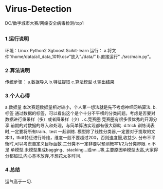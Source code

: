 # Virus-Detection
DC/数字城市大赛/网络安全病毒检测/top1
## 

### 1.运行说明
环境：Linux  Python2  Xgboost  Scikit-learn
运行：
a.将文件”/home/data/all_data_1019.csv”放入”./data/”
b.直接运行” ./src/main.py”。

### 2.算法说明
传统步骤：
a.数据导入
b.特征提取
c.算法模型
d.输出结果

### 3.个人心得
a.数据量
本次赛题数据量相对较小，个人第一想法就是先不考虑神经网络算法.
b.标签
通过数据的标签，可以看出这个是个十分不平横的分类问题。考虑是否要对数据进行重采样（多）或者降采样（少）.
c.竞赛圈
竞赛圈有很多很优秀的开源分享.前期的对数据的导入和处理，与简单算法实现都有很大帮助.
d.trick
训练词表时,一定要将所有train、test 一起训练.
模型除了线性分类器,一定要对于提取的文本tf，tfidf特征进行降维，维度一般不要超过200，否则速度慢,收益少.
分布不平衡时,可以考虑自定义目标函数.二分类不一定非要以预测概率1/2为分类界限.
e.不足
单模型.未模型集成bagging、stacking...或nn...等,主要原因单模型太高,大家得分都超过,内心基本放弃,不想花太多时间.

### 4.总结
运气高于一切.
